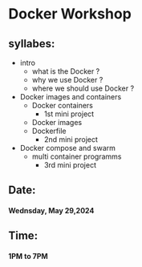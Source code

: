 # Docker Workshop
## syllabes: 
- intro
   - what is the Docker ?
   - why we use Docker ?
   - where we should use Docker ?
- Docker images and containers
   - Docker containers
      - 1st mini project
   - Docker images
   - Dockerfile
      - 2nd mini project
- Docker compose and swarm
  - multi container programms 
     - 3rd mini project
## Date:
#### Wednsday,  May  29,2024

## Time:
#### 1PM to 7PM


